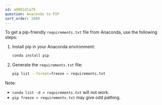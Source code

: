 ```yaml
---
id: a9081d1a79
question: Anaconda to PIP
sort_order: 1800
---
```


To get a pip-friendly `requirements.txt` file from Anaconda, use the following steps:

1. Install pip in your Anaconda environment:
   ```bash
   conda install pip
   ```
2. Generate the `requirements.txt` file:
   ```bash
   pip list --format=freeze > requirements.txt
   ```

Note:
- `conda list -d > requirements.txt` will not work.
- `pip freeze > requirements.txt` may give odd pathing.